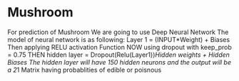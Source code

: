 # Mushroom
For prediction of Mushroom We are going to use Deep Neural Network
The model of neural network is as following:
Layer 1 = (INPUT*Weight) + Biases
Then applying RELU activation Function
NOW using dropout with keep_prob = 0.75
THEN hidden layer = Dropout(Relu(Layer1))*Hidden weights + Hidden Biases 
The hidden layer will have 150 hidden neurons and the output will be a 2*1 Matrix having probablities of edible or poisnous
